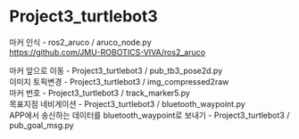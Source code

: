 # Project3_turtlebot3

마커 인식	- ros2_aruco / aruco_node.py <br>
https://github.com/JMU-ROBOTICS-VIVA/ros2_aruco <br>

마커 앞으로 이동 - Project3_turtlebot3 / pub_tb3_pose2d.py <br>
이미지 토픽변경	- Project3_turtlebot3 / img_compressed2raw <br>
마커 번호  	- Project3_turtlebot3 / track_marker5.py <br>
목표지점 네비게이션 - Project3_turtlebot3 / bluetooth_waypoint.py <br>
APP에서 송신하는 데이터를 bluetooth_waypoint로 보내기 - Project3_turtlebot3 / pub_goal_msg.py <br>
